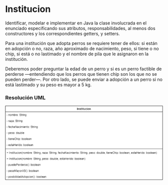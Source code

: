 
# Institucion

Identificar, modelar e implementar en Java la clase involucrada en el enunciado
especificando sus atributos, responsabilidades, al menos dos constructores y los
correspondientes getters, y setters.

Para una institución que adopta perros se requiere tener de ellos: si están en adopción o
no, raza, año aproximado de nacimiento, peso, si tiene o no chip, si está o no lastimado y el
nombre de pila que le asignaron en la institución.

Deberemos poder preguntar la edad de un perro y si es un perro factible de perderse
—entendiendo que los perros que tienen chip son los que no se pueden perder—. Por otro
lado, se puede enviar a adopción a un perro si no está lastimado y su peso es mayor a 5 kg.

### Resolución UML
![ UML-Institucion]( https://github.com/soymilidev/JAVA-I/blob/main/C06/C6-Mesa/img/UML-Institucion.png)

